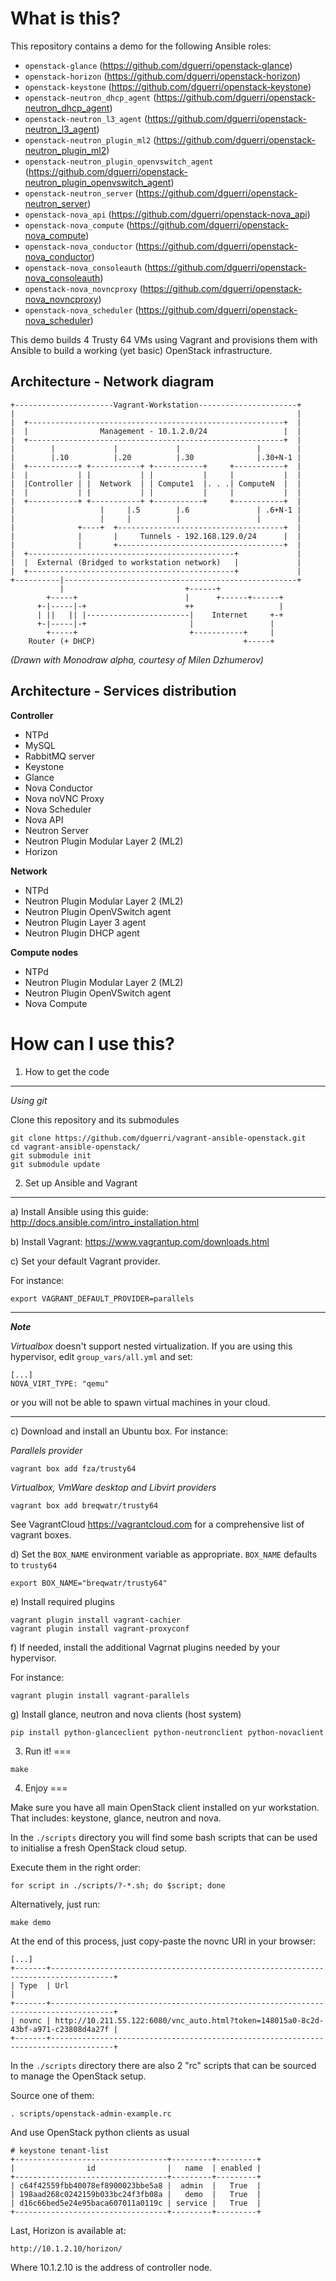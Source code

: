 What is this?
===

This repository contains a demo for the following Ansible roles:

* `openstack-glance` (<https://github.com/dguerri/openstack-glance>)
* `openstack-horizon` (<https://github.com/dguerri/openstack-horizon>)
* `openstack-keystone` (<https://github.com/dguerri/openstack-keystone>)
* `openstack-neutron_dhcp_agent` (<https://github.com/dguerri/openstack-neutron_dhcp_agent>)
* `openstack-neutron_l3_agent` (<https://github.com/dguerri/openstack-neutron_l3_agent>)
* `openstack-neutron_plugin_ml2` (<https://github.com/dguerri/openstack-neutron_plugin_ml2>)
* `openstack-neutron_plugin_openvswitch_agent` (<https://github.com/dguerri/openstack-neutron_plugin_openvswitch_agent>)
* `openstack-neutron_server` (<https://github.com/dguerri/openstack-neutron_server>)
* `openstack-nova_api` (<https://github.com/dguerri/openstack-nova_api>)
* `openstack-nova_compute` (<https://github.com/dguerri/openstack-nova_compute>)
* `openstack-nova_conductor` (<https://github.com/dguerri/openstack-nova_conductor>)
* `openstack-nova_consoleauth` (<https://github.com/dguerri/openstack-nova_consoleauth>)
* `openstack-nova_novncproxy` (<https://github.com/dguerri/openstack-nova_novncproxy>)
* `openstack-nova_scheduler` (<https://github.com/dguerri/openstack-nova_scheduler>)

This demo builds 4 Trusty 64 VMs using Vagrant and provisions them with Ansible to build a working (yet basic) OpenStack infrastructure.

Architecture - Network diagram
---

```
+----------------------Vagrant-Workstation----------------------+
|                                                               |
|  +---------------------------------------------------------+  |
|  |                Management - 10.1.2.0/24                 |  |
|  +---------------------------------------------------------+  |
|        |             |             |                 |        |
|        |.10          |.20          |.30              |.30+N-1 |
|  +-----------+ +-----------+ +-----------+     +-----------+  |
|  |           | |           | |           |     |           |  |
|  |Controller | |  Network  | | Compute1  |. . .| ComputeN  |  |
|  |           | |           | |           |     |           |  |
|  +-----------+ +-----------+ +-----------+     +-----------+  |
|                   |     |.5        |.6               | .6+N-1 |
|                   |     |          |                 |        |
|              +----+  +-------------------------------------+  |
|              |       |     Tunnels - 192.168.129.0/24      |  |
|              |       +-------------------------------------+  |
|  +----------------------------------------------+             |
|  |  External (Bridged to workstation network)   |             |
|  +----------------------------------------------+             |
+----------|----------------------------------------------------+
           |                           +------+
        +-----+                        |      +------+------+
      +-|-----|-+                      ++                   |
      | ||   || |-----------------------|    Internet     +-+
      +-|-----|-+                       |                 |
        +-----+                         +-----------+     |
    Router (+ DHCP)                                 +-----+

```
*(Drawn with Monodraw alpha, courtesy of Milen Dzhumerov)*


Architecture - Services distribution
---

**Controller**

* NTPd
* MySQL
* RabbitMQ server
* Keystone
* Glance
* Nova Conductor
* Nova noVNC Proxy
* Nova Scheduler
* Nova API
* Neutron Server
* Neutron Plugin Modular Layer 2 (ML2)
* Horizon

**Network**

* NTPd
* Neutron Plugin Modular Layer 2 (ML2)
* Neutron Plugin OpenVSwitch agent
* Neutron Plugin Layer 3 agent
* Neutron Plugin DHCP agent

**Compute nodes**

* NTPd
* Neutron Plugin Modular Layer 2 (ML2)
* Neutron Plugin OpenVSwitch agent
* Nova Compute


How can I use this?
===

1) How to get the code
---

_Using git_

Clone this repository and its submodules
```
git clone https://github.com/dguerri/vagrant-ansible-openstack.git
cd vagrant-ansible-openstack/
git submodule init
git submodule update
```

2) Set up Ansible and Vagrant
---

a) Install Ansible using this guide: http://docs.ansible.com/intro_installation.html

b) Install Vagrant: https://www.vagrantup.com/downloads.html

c) Set your default Vagrant provider.

For instance:

```
export VAGRANT_DEFAULT_PROVIDER=parallels
```

---
***Note***

_Virtualbox_ doesn't support nested virtualization. If you are using this
hypervisor, edit `group_vars/all.yml` and set:

```
[...]
NOVA_VIRT_TYPE: "qemu"
```

or you will not be able to spawn virtual machines in your cloud.

---

c) Download and install an Ubuntu box. For instance:


_Parallels provider_

```
vagrant box add fza/trusty64
```

_Virtualbox, VmWare desktop and Libvirt providers_

```
vagrant box add breqwatr/trusty64
```

See VagrantCloud <https://vagrantcloud.com> for a comprehensive list of vagrant boxes.


d) Set the `BOX_NAME` environment variable as appropriate. `BOX_NAME` defaults to `trusty64`

```
export BOX_NAME="breqwatr/trusty64"
```

e) Install required plugins

```
vagrant plugin install vagrant-cachier
vagrant plugin install vagrant-proxyconf
```

f) If needed, install the additional Vagrnat plugins needed by your hypervisor.

For instance:
```
vagrant plugin install vagrant-parallels
```

g) Install glance, neutron and nova clients (host system)

```
pip install python-glanceclient python-neutronclient python-novaclient
```

3) Run it!
===
```
make
```

4) Enjoy
===

Make sure you have all main OpenStack client installed on yur workstation. That includes: keystone, glance, neutron and nova.

In the `./scripts` directory you will find some bash scripts that can be used to initialise a fresh OpenStack cloud setup.

Execute them in the right order:
```
for script in ./scripts/?-*.sh; do $script; done
```

Alternatively, just run:
```
make demo
```

At the end of this process, just copy-paste the novnc URI in your browser:

```
[...]
+-------+------------------------------------------------------------------------------------+
| Type  | Url                                                                                |
+-------+------------------------------------------------------------------------------------+
| novnc | http://10.211.55.122:6080/vnc_auto.html?token=148015a0-8c2d-43bf-a971-c23808d4a27f |
+-------+------------------------------------------------------------------------------------+
```

In the `./scripts` directory there are also 2 "rc" scripts that can be sourced to manage the OpenStack setup.

Source one of them:
```
. scripts/openstack-admin-example.rc
```
And use OpenStack python clients as usual
```
# keystone tenant-list
+----------------------------------+---------+---------+
|                id                |   name  | enabled |
+----------------------------------+---------+---------+
| c64f42559fbb40078ef8900023bbe5a8 |  admin  |   True  |
| 198aad268c0242159b033bc24f3fb08a |   demo  |   True  |
| d16c66bed5e24e95baca607011a0119c | service |   True  |
+----------------------------------+---------+---------+
```

Last, Horizon is available at:

```
http://10.1.2.10/horizon/
```

Where 10.1.2.10 is the address of controller node.
